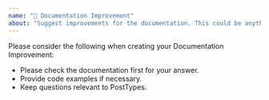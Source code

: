 ```yaml
---
name: "📖 Documentation Improvement"
about: "Suggest improvements for the documentation. This could be anything from fixing spelling errors to adding new sections."
---
```


Please consider the following when creating your Documentation Improvement:

* Please check the documentation first for your answer.
* Provide code examples if necessary.
* Keep questions relevant to PostTypes.
